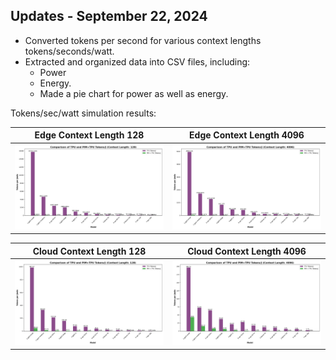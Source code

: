 ## Updates - September 22, 2024

- Converted tokens per second for various context lengths tokens/seconds/watt.
- Extracted and organized data into CSV files, including:
  - Power
  - Energy.
  - Made a pie chart for power as well as energy.

Tokens/sec/watt simulation results:

| Edge Context Length 128 | Edge Context Length 4096 |
|-------------------------|---------------------------|
| ![Edge Context Length 128](../tokens_per_seconds_per_watt_edge_results/tokens_comparison_128.png) | ![Edge Context Length 4096](../tokens_per_seconds_per_watt_edge_results/tokens_comparison_4096.png) |

| Cloud Context Length 128 | Cloud Context Length 4096 |
|--------------------------|---------------------------|
| ![Cloud Context Length 128](../tokens_per_seconds_per_watt_cloud_results/tokens_comparison_128.png) | ![Cloud Context Length 4096](../tokens_per_seconds_per_watt_cloud_results/tokens_comparison_4096.png) |


